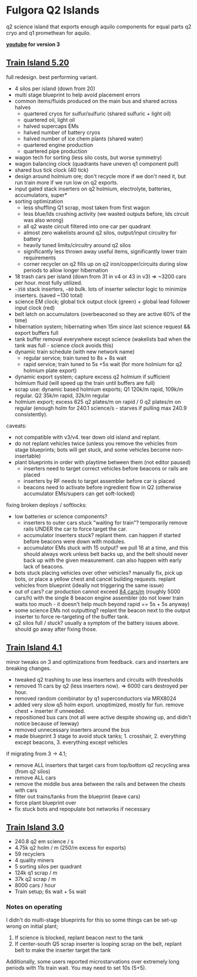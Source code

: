 # Fulgora Q2 Islands

q2 science island that exports enough aquilo components for equal parts q2 cryo and q1 promethean for aquilo.

**[youtube](https://www.youtube.com/watch?v=NC3HJzfywt4) for version 3**

## [Train Island 5.20](./fulgora-train5.txt)
full redesign. best performing variant.

- 4 silos per island (down from 20)
- multi stage blueprint to help avoid placement errors
- common items/fluids produced on the main bus and shared across halves
  * quartered cryos for sulfur/sulfuric (shared sulfuric + light oil)
  * quartered oil, light oil
  * halved supercaps EMs
  * halved number of battery cryos
  * halved number of ice chem plants (shared water)
  * quartered engine production
  * quartered pipe production
- wagon tech for sorting (less silo costs, but worse symmetry)
- wagon balancing clock (quadrants have uneven q1 component pull)
- shared bus tick clock (40 tick)
- design around holmium ore; don't recycle more if we don't need it, but run train more if we run low on q2 exports.
- input gated stack inserters on q2 holmium, electrolyte, batteries, accumulators, super*
- sorting optimization
  * less shuffling Q1 scrap, most taken from first wagon
  * less blue/lds crushing activity (we wasted outputs before, lds circuit was also wrong)
  * all q2 waste circuit filtered into one car per quadrant
  * almost zero wakelists around q2 silos, output/input circuitry for battery
  * heavily tuned limits/circuitry around q2 silos
  * significantly less thrown away useful items, significantly lower train requirements
  * corner recycler on q2 fills up on q2 iron/copper/circuits during slow periods to allow longer hibernation
- 18 trash cars per island (down from 31 in v4 or 43 in v3) => ~3200 cars per hour. most fully utilized.
- `~350` stack inserters, `~80` bulk. lots of inserter selector logic to minimize inserters. (saved ~130 total)
- science EM clock; global tick output clock (green) + global lead follower input clock (red)
- belt latch on accumulators (overbeaconed so they are active 60% of the time)
- hibernation system; hibernating when 15m since last science request && export buffers full
- tank buffer removal everywhere except science (wakelists bad when the tank was full - science clock avoids this)
- dynamic train schedule (with new network name)
  * regular service; train tuned to 8s + 8s wait
  * rapid service; train tuned to 5s +5s wait (for more holmium for q2 holmium plate export)
- dynamic export system; capture excess q2 holmium if sufficient holmium fluid (will speed up the train until buffers are full)
- scrap use: dynamic based holmium exports; Q1 120k/m rapid, 109k/m regular. Q2 35k/m rapid, 32k/m regular
- holmium export; excess 625 q2 plates/m on rapid / 0 q2 plates/m on regular (enough holm for 240.1 science/s - starves if pulling max 240.9 consistently).

caveats:
- not compatible with v3/v4. tear down old island and replant.
- do not replant vehicles twice (unless you remove the vehicles from stage blueprints; bots will get stuck, and some vehicles become non-insertable)
- plant blueprints in order with playtime between them (not editor paused)
  * inserters need to target correct vehicles before beacons or rails are placed
  * inserters by RF needs to target assembler before car is placed
  * beacons need to activate before ingredient flow in Q2 (otherwise accumulator EMs/supers can get soft-locked)

fixing broken deploys / softlocks:
- low batteries or science components?
  * inserters to outer cars stuck "waiting for train"? temporarily remove rails UNDER the car to force target the car.
  * accumulator inserters stuck? replant them. can happen if started before beacons were down with modules.
  * accumulator EMs stuck with 15 output? we pull 16 at a time, and this should always work unless belt backs up, and the belt should never back up with the given measurement. can also happen with early lack of beacons.
- bots stuck placing vehicles over other vehicles? manually fix, pick up bots, or place a yellow chest and cancel building requests. replant vehicles from blueprint (ideally not triggering the same issue)
- out of cars? car production cannot exceed [84 cars/m](https://factoriolab.github.io/spa/list?z=eJw1jzEOgzAMRW-TIUNFCrQsXpxWYqASQ09A1QHUQBsQlRh89n5XYbD.c75tORONtirMk6w3HVU2Q3aaKkSBOOnD0US6ZNbCBtx2WAEO4CNAe3wLyNX6AgqFGVAqLHvz528F4kaHoLnOQIdU10nHpDHpQRf084K7wjtSaUKItMlZcuFGeBMGDMK18Cgche.Cq3ArfDBd6PGvLDOv6UEs3l7NSs79ABXuRJE_&v=11) (roughly 5000 cars/h) with the single 8 beacon engine assembler (do not lower train waits too much - it doesn't help much beyond rapid == 5s + 5s anyway)
- some science EMs not outputting? replant the beacon next to the output inserter to force re-targeting of the buffer tank.
- q2 silos full / stuck? usually a symptom of the battery issues above. should go away after fixing those.


## [Train Island 4.1](./fulgora-train4.txt)
minor tweaks on 3 and optimizations from feedback. cars and inserters are breaking changes.

- tweaked q2 trashing to use less inserters and circuits with thresholds
- removed 11 cars by q2 (less inserters now). => 6000 cars destroyed per hour.
- removed random combinator by q1 superconductors via MRX8024
- added very slow q5 holm export. unoptimized, mostly for fun. remove chest + inserter if unneeded.
- repositioned bus cars (not all were active despite showing up, and didn't notice because of leeway)
- removed unnecessary inserters around the bus
- made blueprint 3 stage to avoid stuck tanks; 1. crosshair, 2. everything except beacons, 3. everything except vehicles

if migrating from 3 -> 4.1;
- remove ALL inserters that target cars from top/bottom q2 recycling area (from q2 silos)
- remove ALL cars
- remove the middle bus area between the rails and between the chests with cars
- filter out trains/tanks from the blueprint (leave cars)
- force plant blueprint over
- fix stuck bots and repopulate bot networks if necessary

## [Train Island 3.0](./fulgora-train3.txt)

- 240.8 q2 em science / s
- 4.75k q2 holm / m (250/m excess for exports)
- 59 recyclers
- 4 quality miners
- 5 sorting silos per quadrant
- 124k q1 scrap / m
- 37k q2 scrap / m
- 8000 cars / hour
- Train setup; 6s wait + 5s wait

### Notes on operating
I didn't do multi-stage blueprints for this so some things can be set-up wrong on initial plant;

1. If science is blocked, replant beacon next to the tank
2. If center-south Q5 scrap inserter is looping scrap on the belt, replant belt to make the inserter target the tank

Additionally, some users reported microstarvations over extremely long periods with 11s train wait. You may need to set 10s (5+5).
